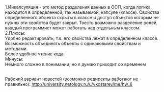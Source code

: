 1.Инкапсуляция - это метод разделения данных в ООП, когда логика находится в определенной, так называемой, капсуле (классе). Свойства определенного объекта скрыты в классе и доступ объектов которым не нужны эти свойства будет закрыт. Тоесть возможно разделение ролей, каждый программист может работать над отдельным классом.<br>
2.Плюсы:<br>
Удобно редактировать, т.к. его свойства лежат в определенном классе.<br>
Возможность объединять объекты с одинаковыми свойствам и методами.<br>
Более удобное чтение кода.<br>
Минусы:<br>
Немного сложно в понимании, но я думаю приходит со временем<br><br>

Рабочий вариант новостей (возможно редиректы работают не правильно): http://university.netology.ru/u/vkostarev/me/hw_8

